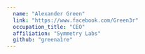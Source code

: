 ```yaml
---
  name: "Alexander Green"
  link: "https://www.facebook.com/Green3r"
  occupation_title: "CEO"
  affiliation: "Symmetry Labs"
  github: "greena1re"
---
```

